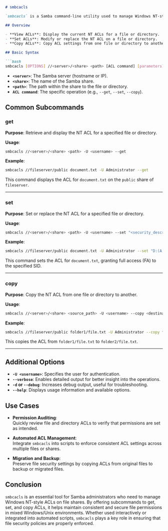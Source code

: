 ```markdown
# smbcacls

`smbcacls` is a Samba command-line utility used to manage Windows NT-style Access Control Lists (ACLs) on files and directories in Samba shares. It provides functionality similar to Windows tools like `icacls` by allowing administrators to view, set, and copy ACLs. This helps ensure that permissions on files served by Samba match the intended security policies.

## Overview

- **View ACLs**: Display the current NT ACLs for a file or directory.
- **Set ACLs**: Modify or replace the NT ACL on a file or directory.
- **Copy ACLs**: Copy ACL settings from one file or directory to another.

## Basic Syntax

```bash
smbcacls [OPTIONS] //<server>/<share> <path> [ACL command] [parameters]
```

- **`<server>`**: The Samba server (hostname or IP).
- **`<share>`**: The name of the Samba share.
- **`<path>`**: The path within the share to the file or directory.
- **`ACL command`**: The specific operation (e.g., `--get`, `--set`, `--copy`).

## Common Subcommands

### get
**Purpose**: Retrieve and display the NT ACL for a specified file or directory.

**Usage**:
```bash
smbcacls //<server>/<share> <path> -U <username> --get
```

**Example**:
```bash
smbcacls //fileserver/public document.txt -U Administrator --get
```
This command displays the ACL for `document.txt` on the `public` share of `fileserver`.

---

### set
**Purpose**: Set or replace the NT ACL for a specified file or directory.

**Usage**:
```bash
smbcacls //<server>/<share> <path> -U <username> --set "<security_descriptor>"
```

**Example**:
```bash
smbcacls //fileserver/public document.txt -U Administrator --set "D:(A;;FA;;;S-1-5-21-123456789-123456789-123456789-1001)"
```
This command sets the ACL for `document.txt`, granting full access (FA) to the specified SID.

---

### copy
**Purpose**: Copy the NT ACL from one file or directory to another.

**Usage**:
```bash
smbcacls //<server>/<share> <source_path> -U <username> --copy <destination_path>
```

**Example**:
```bash
smbcacls //fileserver/public folder1/file.txt -U Administrator --copy folder2/file.txt
```
This copies the ACL from `folder1/file.txt` to `folder2/file.txt`.

---

## Additional Options

- **`-U <username>`**: Specifies the user for authentication.
- **`--verbose`**: Enables detailed output for better insight into the operations.
- **`-d` or `--debug`**: Increases debug output, useful for troubleshooting.
- **`--help`**: Displays usage information and available options.

## Use Cases

- **Permission Auditing**:  
  Quickly review file and directory ACLs to verify that permissions are set as intended.

- **Automated ACL Management**:  
  Integrate `smbcacls` into scripts to enforce consistent ACL settings across multiple files or shares.

- **Migration and Backup**:  
  Preserve file security settings by copying ACLs from original files to backup or migrated files.

## Conclusion

`smbcacls` is an essential tool for Samba administrators who need to manage Windows NT-style ACLs on file shares. By offering subcommands to get, set, and copy ACLs, it helps maintain consistent and secure file permissions in mixed Windows/Unix environments. Whether used interactively or integrated into automated scripts, `smbcacls` plays a key role in ensuring that file security policies are properly enforced.
```
